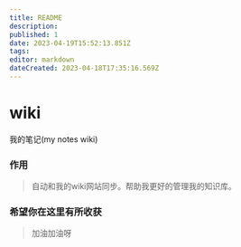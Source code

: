 ```yaml
---
title: README
description: 
published: 1
date: 2023-04-19T15:52:13.851Z
tags: 
editor: markdown
dateCreated: 2023-04-18T17:35:16.569Z
---
```


# wiki
我的笔记(my notes wiki)


### 作用
> 自动和我的wiki网站同步。帮助我更好的管理我的知识库。


### 希望你在这里有所收获
> 加油加油呀
